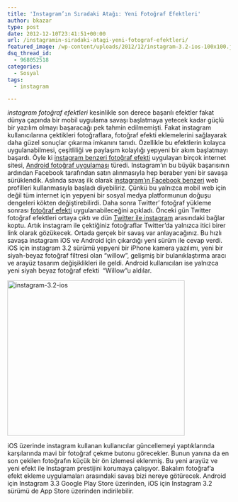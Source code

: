 ```yaml
---
title: 'Instagram’ın Sıradaki Atağı: Yeni Fotoğraf Efektleri'
author: bkazar
type: post
date: 2012-12-10T23:41:51+00:00
url: /instagramin-siradaki-atagi-yeni-fotograf-efektleri/
featured_image: /wp-content/uploads/2012/12/instagram-3.2-ios-100x100.jpg
dsq_thread_id:
  - 968052518
categories:
  - Sosyal
tags:
  - instagram

---
```

_instagram fotoğraf efektleri_ kesinlikle son derece başarılı efektler fakat dünya çapında bir mobil uygulama savaşı başlatmaya yetecek kadar güçlü bir yazılım olmayı başaracağı pek tahmin edilmemişti. Fakat instagram kullanıcılarına çektikleri fotoğraflara, fotoğraf efekti eklemelerini sağlayarak daha güzel sonuçlar çıkarma imkanını tanıdı. Özellikle bu efektlerin kolayca uygulanabilmesi, çeşitliliği ve paylaşım kolaylığı yepyeni bir akım başlatmayı başardı. Öyle ki [instagram benzeri fotoğraf efekti][1] uygulayan birçok internet sitesi, [Android fotoğraf uygulaması][2] türedi. Instagram’ın bu büyük başarısının ardından Facebook tarafından satın alınmasıyla hep beraber yeni bir savaşa sürüklendik. Aslında savaş ilk olarak [instagram’ın Facebook benzeri][3] web profilleri kullanmasıyla başladı diyebiliriz. Çünkü bu yalnızca mobil web için değil tüm internet için yepyeni bir sosyal medya platformunun doğuşu dengeleri kökten değiştirebilirdi. Daha sonra Twitter’ fotoğraf yükleme sonrası [fotoğraf efekti][4] uygulanabileceğini açıkladı. Önceki gün Twitter fotoğraf efektleri ortaya çıktı ve dün [Twitter ile instagram][5] arasındaki bağlar koptu. Artık instagram ile çektiğiniz fotoğraflar Twitter’da yalnızca itici birer link olarak gözükecek. Ortada gerçek bir savaş var anlayacağınız. Bu hızlı savaşa instagram iOS ve Android için çıkardığı yeni sürüm ile cevap verdi. iOS için instagram 3.2 sürümü yepyeni bir iPhone kamera yazılımı, yeni bir siyah-beyaz fotoğraf filtresi olan “willow”, gelişmiş bir bulanıklaştırma aracı ve arayüz tasarım değişiklikleri ile geldi. Android kullanıcıları ise yalnızca yeni siyah beyaz fotoğraf efekti  “Willow”u aldılar.

<img class="aligncenter size-large wp-image-9826" title="instagram-3.2-ios" alt="instagram-3.2-ios" src="https://www.murekkep.org/wp-content/uploads/2012/12/instagram-3.2-ios-400x351.jpg" width="400" height="351" srcset="https://www.murekkep.org/wp-content/uploads/2012/12/instagram-3.2-ios-400x351.jpg 400w, https://www.murekkep.org/wp-content/uploads/2012/12/instagram-3.2-ios-50x43.jpg 50w, https://www.murekkep.org/wp-content/uploads/2012/12/instagram-3.2-ios-113x100.jpg 113w, https://www.murekkep.org/wp-content/uploads/2012/12/instagram-3.2-ios-227x200.jpg 227w, https://www.murekkep.org/wp-content/uploads/2012/12/instagram-3.2-ios-346x305.jpg 346w, https://www.murekkep.org/wp-content/uploads/2012/12/instagram-3.2-ios.jpg 755w" sizes="(max-width: 400px) 100vw, 400px" /> 

iOS üzerinde instagram kullanan kullanıcılar güncellemeyi yaptıklarında karşılarında mavi bir fotoğraf çekme butonu görecekler. Bunun yanına da en son çekilen fotoğrafın küçük bir ön izlemesi eklenmiş. Bu yeni arayüz ve yeni efekt ile Instagram prestijini korumaya çalışıyor. Bakalım fotoğraf’a efekt ekleme uygulamaları arasındaki savaş bizi nereye götürecek. Android için Instagram 3.3 Google Play Store üzerinden, iOS için Instagram 3.2 sürümü de App Store üzerinden indirilebilir.

 [1]: https://www.murekkep.org/instagram-fotograf-efekti-9275
 [2]: https://www.murekkep.org/instagram-fotograf-efekt-android-uygulamasi-9677
 [3]: https://www.murekkep.org/instagram-facebook-tarzi-web-profilleri-kullanmaya-basladi-9000
 [4]: https://www.murekkep.org/twitterin-instagram-tarzi-fotograf-efektleri-gorucuye-cikti-9774
 [5]: https://www.murekkep.org/instagram-twitter-ile-baglari-kopardi-9811